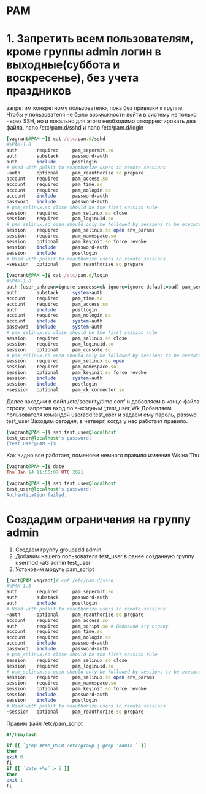 # PAM
# 1. Запретить всем пользователям, кроме группы admin логин в выходные(суббота и воскресенье), без учета праздников
запретим конкретному пользователю, пока без привязки к группе.
Чтобы у пользователя не было возможности войти в систему не только через SSH, но и локально для этого необходимо откорректировать два файла.
nano /etc/pam.d/sshd  и nano /etc/pam.d/login
```ruby
[vagrant@PAM ~]$ cat /etc/pam.d/sshd
#%PAM-1.0
auth       required     pam_sepermit.so
auth       substack     password-auth
auth       include      postlogin
# Used with polkit to reauthorize users in remote sessions
-auth      optional     pam_reauthorize.so prepare
account    required     pam_access.so 
account    required     pam_time.so
account    required     pam_nologin.so
account    include      password-auth
password   include      password-auth
# pam_selinux.so close should be the first session rule
session    required     pam_selinux.so close
session    required     pam_loginuid.so
# pam_selinux.so open should only be followed by sessions to be executed in the user context
session    required     pam_selinux.so open env_params
session    required     pam_namespace.so
session    optional     pam_keyinit.so force revoke
session    include      password-auth
session    include      postlogin
# Used with polkit to reauthorize users in remote sessions
-session   optional     pam_reauthorize.so prepare
```
```ruby
[vagrant@PAM ~]$ cat /etc/pam.d/login
#%PAM-1.0
auth [user_unknown=ignore success=ok ignore=ignore default=bad] pam_securetty.so
auth       substack     system-auth
account    required     pam_time.so
account    required     pam_access.so
auth       include      postlogin
account    required     pam_nologin.so
account    include      system-auth
password   include      system-auth
# pam_selinux.so close should be the first session rule
session    required     pam_selinux.so close
session    required     pam_loginuid.so
session    optional     pam_console.so
# pam_selinux.so open should only be followed by sessions to be executed in the user context
session    required     pam_selinux.so open
session    required     pam_namespace.so
session    optional     pam_keyinit.so force revoke
session    include      system-auth
session    include      postlogin
-session   optional     pam_ck_connector.so
```
Далее заходим в файл /etc/security/time.conf и добавляем в конце файла строку, запретив вход по выходным *;*;test_user;Wk
Добавляем пользователя командой useradd test_user и задаем ему пароль, passwd test_user
Заходим сегодня, в четверг, когда у нас работает правило. 
```ruby
[vagrant@PAM ~]$ ssh test_user@localhost
test_user@localhost's password:
[test_user@PAM ~]$
```
Как видно все работает, поменяем немного правило изменив Wk на Thu
```ruby
[vagrant@PAM ~]$ date
Thu Jan 14 11:55:07 UTC 2021
```
```ruby
[vagrant@PAM ~]$ ssh test_user@localhost
test_user@localhost's password:
Authentication failed.
```
# Создадим ограничения на группу admin 
  1. Создаем группу groupadd admin
  2. Добавим нашего пользователя test_user в ранее созданную группу usermod -aG admin test_user
  3. Установим модуль pam_script
  ```ruby
  [root@PAM vagrant]# cat /etc/pam.d/sshd
#%PAM-1.0
auth       required     pam_sepermit.so
auth       substack     password-auth
auth       include      postlogin
# Used with polkit to reauthorize users in remote sessions
-auth      optional     pam_reauthorize.so prepare
account    required     pam_access.so
auth       required     pam_script.so # Добавили эту строку
account    required     pam_time.so
account    required     pam_nologin.so
account    include      password-auth
password   include      password-auth
# pam_selinux.so close should be the first session rule
session    required     pam_selinux.so close
session    required     pam_loginuid.so
# pam_selinux.so open should only be followed by sessions to be executed in the user context
session    required     pam_selinux.so open env_params
session    required     pam_namespace.so
session    optional     pam_keyinit.so force revoke
session    include      password-auth
session    include      postlogin
# Used with polkit to reauthorize users in remote sessions
-session   optional     pam_reauthorize.so prepare
```
Правим  файл /etc/pam_script
``` ruby
#!/bin/bash

if [[ `grep $PAM_USER /etc/group | grep 'admin'` ]]
then
exit 0
fi
if [[ `date +%u` > 5 ]]
then
exit 1
fi
```
